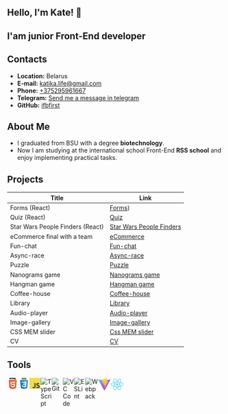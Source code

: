 ## Hello, I'm Kate! 👋

## I'am junior Front-End developer

## Contacts

- **Location:** Belarus
- **E-mail:** [katika.life@gmail.com](mailto:katika.life@gmail.com)
- **Phone:** [+375295961667](tel:+375295961667)
- **Telegram:** [Send me a message in telegram](https://t.me/KatsiarynaMashko)
- **GitHub:** [ifbfirst](https://github.com/ifbfirst)

## About Me

- I graduated from BSU with a degree **biotechnology**.
- Now I am studying at the international school Front-End **RSS school** and enjoy implementing practical tasks.

## Projects

| Title                            | Link        |
| ----------------------------     | -------------------|
| Forms (React)                    | [Forms](https://ifbfirst-forms.netlify.app/))     |
| Quiz (React)                     | [Quiz](https://ifbfirst-quiz.netlify.app/)     |
| Star Wars People Finders (React) | [Star Wars People Finders](https://ifbfirst-star-wars-people-finders.netlify.app/)     |
| eCommerce final with a team      | [eCommerce](https://online-moon-store.netlify.app/)     |
| Fun-chat                         | [Fun-chat](https://ifbfirst.github.io/fun-chat/)     |
| Async-race                       | [Async-race](https://ifbfirst.github.io/async-race/)     |
| Puzzle                           | [Puzzle](https://ifbfirst.github.io/rss-puzzle/)     |
| Nanograms game                   | [Nanograms game](https://ifbfirst.github.io/nanograms/index.html) |
| Hangman game                     | [Hangman game](https://ifbfirst.github.io/hangman/index.html)   |
| Coffee-house                     | [Coffee-house](https://ifbfirst.github.io/coffee-house/home.html)   |
| Library                          | [Library](https://ifbfirst.github.io/library/index.html)        |
| Audio-player                     | [Audio-player](https://ifbfirst.github.io/audio_player/index.html)   |
| Image-gallery                    | [Image-gallery](https://ifbfirst.github.io/image-gallery/index.html)   |
| CSS MEM slider                   | [Css MEM slider](https://ifbfirst.github.io/cssMemeSlider/cssMemeSlider/index.html)    |
| CV                               | [CV](https://ifbfirst.github.io/rsschool-cv/index.html)   |

## Tools

  <a href="https://developer.mozilla.org/en-US/docs/Web/HTML" target="_blank">
  <img align="left" alt="HTML5" width="26px" src="https://raw.githubusercontent.com/github/explore/80688e429a7d4ef2fca1e82350fe8e3517d3494d/topics/html/html.png"/>
</a>
<a href="https://developer.mozilla.org/en-US/docs/Web/CSS" target="_blank">
  <img align="left" alt="CSS" width="26px" src="https://raw.githubusercontent.com/github/explore/80688e429a7d4ef2fca1e82350fe8e3517d3494d/topics/css/css.png"/>
</a>
<a href="https://developer.mozilla.org/en-US/docs/Web/JavaScript" target="_blank">
  <img align="left" alt="JavaScript" width="26px" src="https://raw.githubusercontent.com/github/explore/80688e429a7d4ef2fca1e82350fe8e3517d3494d/topics/javascript/javascript.png"/>
</a>
<a href="https://www.typescriptlang.org/" target="_blank">
  <img align="left" alt="TypeScript" width="26px" src="https://github.com/remojansen/logo.ts/blob/master/ts.png?raw=true"/>
</a>
<a href="https://git-scm.com/" target="_blank">
  <img align="left" alt="Git" width="26px" src="https://git-scm.com/images/logos/downloads/Git-Icon-1788C.png"/>
</a>
<a href="https://code.visualstudio.com/" target="_blank">
  <img align="left" alt="VC Code" width="26px" src="https://code.visualstudio.com/assets/favicon.ico"/>
</a>
<a href="https://eslint.org/" target="_blank">
  <img align="left" alt="ESLint" width="26px" src="https://avatars.githubusercontent.com/u/6019716?s=200&v=4"/>
</a>
<a href="https://webpack.js.org/" target="_blank">
  <img align="left" alt="Webpack" width="30px" src="https://raw.githubusercontent.com/webpack/media/master/logo/icon-square-small.png"/>
</a>
<a href="https://vitejs.dev/" target="_blank">
  <img align="left" alt="Vite" width="30px" src="https://github.com/devicons/devicon/raw/master/icons/vitejs/vitejs-original.svg"/>
</a>
<a href="https://ru.legacy.reactjs.org/" target="_blank">
  <img align="left" alt="React" width="30px" src="https://github.com/devicons/devicon/raw/master/icons/react/react-original.svg"/>
</a>
